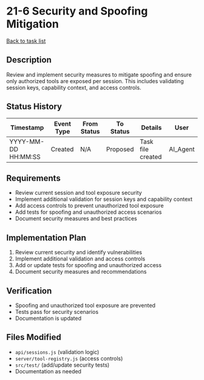 # 21-6 Security and Spoofing Mitigation

[Back to task list](./tasks.md)

## Description
Review and implement security measures to mitigate spoofing and ensure only authorized tools are exposed per session. This includes validating session keys, capability context, and access controls.

## Status History
| Timestamp | Event Type | From Status | To Status | Details | User |
|-----------|------------|-------------|-----------|---------|------|
| YYYY-MM-DD HH:MM:SS | Created | N/A | Proposed | Task file created | AI_Agent |

## Requirements
- Review current session and tool exposure security
- Implement additional validation for session keys and capability context
- Add access controls to prevent unauthorized tool exposure
- Add tests for spoofing and unauthorized access scenarios
- Document security measures and best practices

## Implementation Plan
1. Review current security and identify vulnerabilities
2. Implement additional validation and access controls
3. Add or update tests for spoofing and unauthorized access
4. Document security measures and recommendations

## Verification
- Spoofing and unauthorized tool exposure are prevented
- Tests pass for security scenarios
- Documentation is updated

## Files Modified
- `api/sessions.js` (validation logic)
- `server/tool-registry.js` (access controls)
- `src/test/` (add/update security tests)
- Documentation as needed 